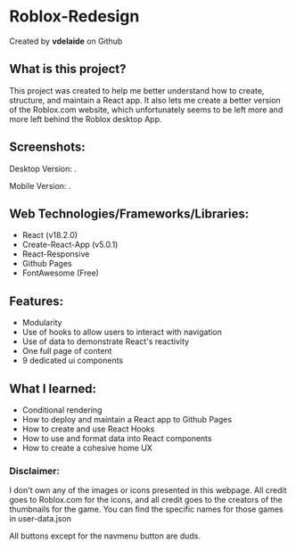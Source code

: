 # Roblox-Redesign

Created by **vdelaide** on Github

## What is this project?

This project was created to help me better understand how to create, structure, and maintain a React app. It also lets me create a better version of the Roblox.com website, which unfortunately seems to be left more and more left behind the Roblox desktop App.

## Screenshots:
Desktop Version:
.

Mobile Version:
.

## Web Technologies/Frameworks/Libraries:
- React (v18.2.0)
- Create-React-App (v5.0.1)
- React-Responsive
- Github Pages
- FontAwesome (Free)

## Features: 

- Modularity
- Use of hooks to allow users to interact with navigation
- Use of data to demonstrate React's reactivity
- One full page of content
- 9 dedicated ui components

## What I learned:
- Conditional rendering
- How to deploy and maintain a React app to Github Pages
- How to create and use React Hooks
- How to use and format data into React components
- How to create a cohesive home UX

### Disclaimer:

I don't own any of the images or icons presented in this
webpage. All credit goes to Roblox.com for the icons, and all credit goes to the creators of the thumbnails for the game. You can find the specific names for those games in user-data.json

All buttons except for the navmenu button are duds.